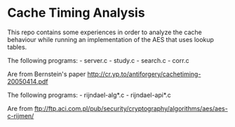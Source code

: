 # Cache Timing Analysis

This repo contains some experiences in order to analyze the cache behaviour while running an
implementation of the AES that uses lookup tables.


The following programs:
    - server.c
    - study.c
    - search.c
    - corr.c

Are from Bernstein's paper http://cr.yp.to/antiforgery/cachetiming-20050414.pdf
    
The following programs:
    - rijndael-alg*.c 
    - rijndael-api*.c

Are from ftp://ftp.aci.com.pl/pub/security/cryptography/algorithms/aes/aes-c-rijmen/    
